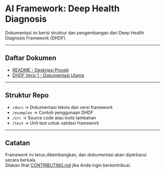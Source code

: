 # AI Framework: Deep Health Diagnosis

Dokumentasi ini berisi struktur dan pengembangan dari Deep Health Diagnosis Framework (DHDF).

---

## **Daftar Dokumen**

- [README - Deskripsi Proyek](./README.md)
- [DHDF Versi 1 - Dokumentasi Utama](./docs/dhdf-v1.md)

---

## **Struktur Repo**

- `/docs` → Dokumentasi teknis dan versi framework
- `/examples` → Contoh penggunaan DHDF
- `/src` → Source code atau tools tambahan
- `/test` → Unit test untuk validasi framework

---

## **Catatan**

Framework ini terus dikembangkan, dan dokumentasi akan diperbarui secara berkala.  
Silakan lihat [CONTRIBUTING.md](./CONTRIBUTING.md) jika Anda ingin berkontribusi.
